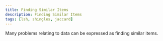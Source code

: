 ```yaml
---
title: Finding Similar Items
description: Finding Similar Items
tags: [lsh, shingles, jaccard]
---
```




<!--- WARNING: THIS FILE WAS AUTOGENERATED! DO NOT EDIT! Instead, edit the notebook w/the location & name as this file.-->

Many problems relating to data can be expressed as finding similar items.


